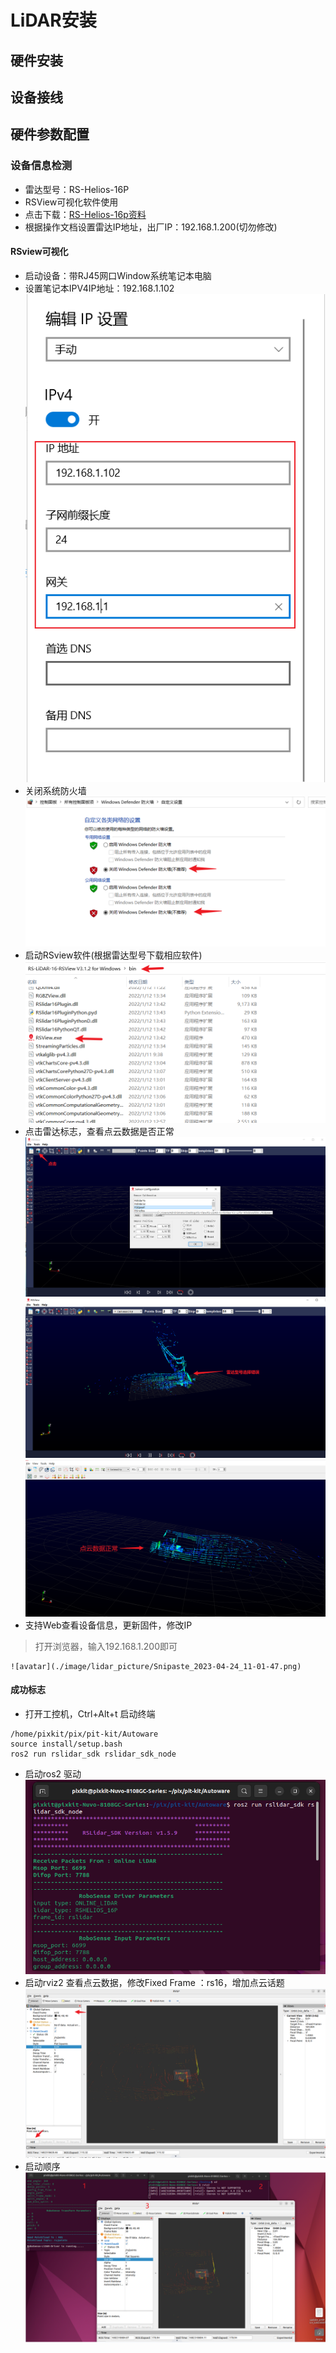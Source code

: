 # LiDAR安装
## 硬件安装
## 设备接线
## 硬件参数配置

### 设备信息检测

- 雷达型号：RS-Helios-16P
- RSView可视化软件使用
- 点击下载：[RS-Helios-16p资料](https://www.robosense.ai/resources-81)
- 根据操作文档设置雷达IP地址，出厂IP：192.168.1.200(切勿修改)

#### RSview可视化

- 启动设备：带RJ45网口Window系统笔记本电脑
- 设置笔记本IPV4IP地址：192.168.1.102
    ![avatar](./image/lidar_picture/Snipaste_2023-04-24_10-43-45.png)
- 关闭系统防火墙
    ![avatar](./image/lidar_picture/Snipaste_2023-04-24_10-44-43.png)
- 启动RSview软件(根据雷达型号下载相应软件)
    ![avatar](./image/lidar_picture/Snipaste_2023-04-24_10-42-27.png)
- 点击雷达标志，查看点云数据是否正常
    ![avatar](./image/lidar_picture/Snipaste_2023-04-24_10-48-44.png)
    ![avatar](./image/lidar_picture/Snipaste_2023-04-24_10-49-49.png)
    ![avatar](./image/lidar_picture/Snipaste_2023-04-24_11-21-33.png)
- 支持Web查看设备信息，更新固件，修改IP

> 打开浏览器，输入192.168.1.200即可

    ![avatar](./image/lidar_picture/Snipaste_2023-04-24_11-01-47.png)

#### 成功标志
- 打开工控机，Ctrl+Alt+t 启动终端
```shell 
/home/pixkit/pix/pit-kit/Autoware
source install/setup.bash 
ros2 run rslidar_sdk rslidar_sdk_node 
```
- 启动ros2 驱动
    ![avatar](./image/lidar_picture/1.png)
- 启动rviz2 查看点云数据，修改Fixed Frame ：rs16，增加点云话题
    ![avatar](./image/lidar_picture/Snipaste_2023-04-24_14-49-26.png)
- 启动顺序
    ![avatar](./image/lidar_picture/Snipaste_2023-04-24_14-50-15.png)




















